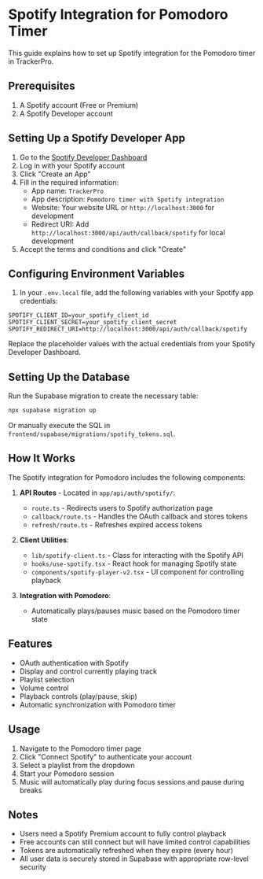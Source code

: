 # Spotify Integration for Pomodoro Timer

This guide explains how to set up Spotify integration for the Pomodoro timer in TrackerPro.

## Prerequisites

1. A Spotify account (Free or Premium)
2. A Spotify Developer account

## Setting Up a Spotify Developer App

1. Go to the [Spotify Developer Dashboard](https://developer.spotify.com/dashboard)
2. Log in with your Spotify account
3. Click "Create an App"
4. Fill in the required information:
   - App name: `TrackerPro`
   - App description: `Pomodoro timer with Spotify integration`
   - Website: Your website URL or `http://localhost:3000` for development
   - Redirect URI: Add `http://localhost:3000/api/auth/callback/spotify` for local development
5. Accept the terms and conditions and click "Create"

## Configuring Environment Variables

1. In your `.env.local` file, add the following variables with your Spotify app credentials:

```env
SPOTIFY_CLIENT_ID=your_spotify_client_id
SPOTIFY_CLIENT_SECRET=your_spotify_client_secret
SPOTIFY_REDIRECT_URI=http://localhost:3000/api/auth/callback/spotify
```

Replace the placeholder values with the actual credentials from your Spotify Developer Dashboard.

## Setting Up the Database

Run the Supabase migration to create the necessary table:

```bash
npx supabase migration up
```

Or manually execute the SQL in `frontend/supabase/migrations/spotify_tokens.sql`.

## How It Works

The Spotify integration for Pomodoro includes the following components:

1. **API Routes** - Located in `app/api/auth/spotify/`:

   - `route.ts` - Redirects users to Spotify authorization page
   - `callback/route.ts` - Handles the OAuth callback and stores tokens
   - `refresh/route.ts` - Refreshes expired access tokens

2. **Client Utilities**:

   - `lib/spotify-client.ts` - Class for interacting with the Spotify API
   - `hooks/use-spotify.tsx` - React hook for managing Spotify state
   - `components/spotify-player-v2.tsx` - UI component for controlling playback

3. **Integration with Pomodoro**:
   - Automatically plays/pauses music based on the Pomodoro timer state

## Features

- OAuth authentication with Spotify
- Display and control currently playing track
- Playlist selection
- Volume control
- Playback controls (play/pause, skip)
- Automatic synchronization with Pomodoro timer

## Usage

1. Navigate to the Pomodoro timer page
2. Click "Connect Spotify" to authenticate your account
3. Select a playlist from the dropdown
4. Start your Pomodoro session
5. Music will automatically play during focus sessions and pause during breaks

## Notes

- Users need a Spotify Premium account to fully control playback
- Free accounts can still connect but will have limited control capabilities
- Tokens are automatically refreshed when they expire (every hour)
- All user data is securely stored in Supabase with appropriate row-level security
